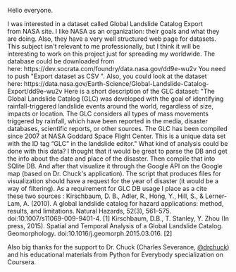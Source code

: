 <p>Hello everyone.</p>
I was interested in a dataset called Global Landslide Catalog Export from NASA site. I like NASA as an organization: their goals and what they are doing. Also, they have a very well structured web page for datasets. This subject isn't relevant to me professionally, but I think it will be interesting to work on this project just for spreading my worldwide.
The database could be downloaded from here: https://dev.socrata.com/foundry/data.nasa.gov/dd9e-wu2v
You need to push "Export dataset as CSV ".
Also, you could look at the dataset here: https://data.nasa.gov/Earth-Science/Global-Landslide-Catalog-Export/dd9e-wu2v
Here is a short description of the GLC dataset: "The Global Landslide Catalog (GLC) was developed with the goal of identifying rainfall-triggered landslide events around the world, regardless of size, impacts or location. The GLC considers all types of mass movements triggered by rainfall, which have been reported in the media, disaster databases, scientific reports, or other sources. The GLC has been compiled since 2007 at NASA Goddard Space Flight Center. This is a unique data set with the ID tag “GLC” in the landslide editor."
What kind of analysis could be done with this data?
I thought that it would be great to parse the DB and get the info about the date and place of the disaster. Then compile that into SQlite DB. And after that visualize it through the Google API on the Google map (based on Dr. Chuck's application). The script that produces files for visualization should have a request for the year of disaster (it would be a way of filtering).
As a requirement for GLC DB usage I place as a cite these two sources :
Kirschbaum, D. B., Adler, R., Hong, Y., Hill, S., & Lerner-Lam, A. (2010). A global landslide catalog for hazard applications: method, results, and limitations. Natural Hazards, 52(3), 561–575. doi:10.1007/s11069-009-9401-4. [1]
Kirschbaum, D.B., T. Stanley, Y. Zhou (In press, 2015). Spatial and Temporal Analysis of a Global Landslide Catalog. Geomorphology. doi:10.1016/j.geomorph.2015.03.016. [2]

Also big thanks for the support to Dr. Chuck (Charles Severance, <a href="https://twitter.com/drchuck">@drchuck</a>) and his educational materials from Python for Everybody specialization on Coursera.
